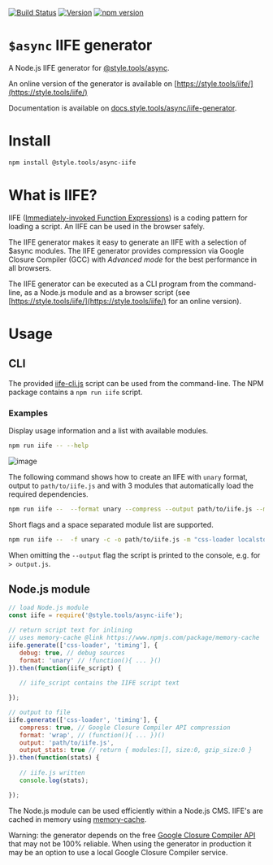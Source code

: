 [![Build Status](https://travis-ci.com/style-tools/async-iife.svg?branch=master)](https://travis-ci.com/style-tools/async-iife) [![Version](https://img.shields.io/github/release/style-tools/async-iife.svg)](https://github.com/style-tools/async-iife/releases) [![npm version](https://badge.fury.io/js/%40style.tools%2Fasync-iife.svg)](http://badge.fury.io/js/%40style.tools%2Fasync-iife)

# `$async` IIFE generator

A Node.js IIFE generator for [@style.tools/async](https://github.com/style-tools/async).

An online version of the generator is available on [https://style.tools/iife/](https://style.tools/iife/)

Documentation is available on [docs.style.tools/async/iife-generator](https://docs.style.tools/async/iife-generator).

# Install

```bash
npm install @style.tools/async-iife
```

# What is IIFE?

IIFE ([Immediately-invoked Function Expressions](https://medium.com/@vvkchandra/essential-javascript-mastering-immediately-invoked-function-expressions-67791338ddc6)) is a coding pattern for loading a script. An IIFE can be used in the browser safely.

The IIFE generator makes it easy to generate an IIFE with a selection of $async modules. The IIFE generator provides compression via Google Closure Compiler (GCC) with _Advanced mode_ for the best performance in all browsers.

The IIFE generator can be executed as a CLI program from the command-line, as a Node.js module and as a browser script (see [https://style.tools/iife/](https://style.tools/iife/) for an online version).


# Usage

## CLI

The provided [iife-cli.js](https://github.com/style-tools/async-iife/blob/master/iife-cli.js) script can be used from the command-line. The NPM package contains a `npm run iife` script.

### Examples

Display usage information and a list with available modules.

```bash
npm run iife -- --help
```

![image](https://user-images.githubusercontent.com/8843669/50741311-e94b4b00-11fb-11e9-8f02-796601e71ac9.png)

The following command shows how to create an IIFE with `unary` format, output to `path/to/iife.js` and with 3 modules that automatically load the required dependencies.

```bash
npm run iife --  --format unary --compress --output path/to/iife.js --modules css-loader,localstorage,timing
```

Short flags and a space separated module list are supported.

```bash
npm run iife --  -f unary -c -o path/to/iife.js -m "css-loader localstorage timing"
```

When omitting the `--output` flag the script is printed to the console, e.g. for `> output.js`.

## Node.js module

```javascript
// load Node.js module
const iife = require('@style.tools/async-iife');

// return script text for inlining
// uses memory-cache @link https://www.npmjs.com/package/memory-cache
iife.generate(['css-loader', 'timing'], {
   debug: true, // debug sources
   format: 'unary' // !function(){ ... }()
}).then(function(iife_script) {
	
   // iife_script contains the IIFE script text

});

// output to file
iife.generate(['css-loader', 'timing'], {
   compress: true, // Google Closure Compiler API compression
   format: 'wrap', // (function(){ ... })()
   output: 'path/to/iife.js',
   output_stats: true // return { modules:[], size:0, gzip_size:0 }
}).then(function(stats) {
	
   // iife.js written
   console.log(stats);

});
```

 The Node.js module can be used efficiently within a Node.js CMS. IIFE's are cached in memory using [memory-cache](https://github.com/ptarjan/node-cache). 

 Warning: the generator depends on the free [Google Closure Compiler API](https://developers.google.com/closure/compiler/docs/api-ref) that may not be 100% reliable. When using the generator in production it may be an option to use a local Google Closure Compiler service.
